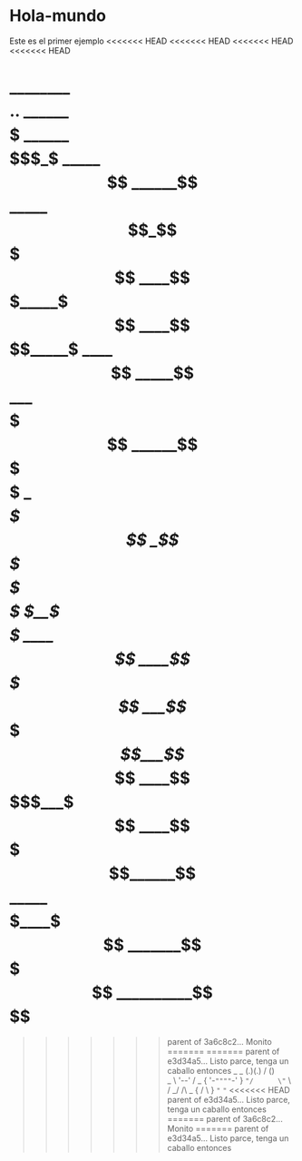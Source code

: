 # Hola-mundo
Este es el primer ejemplo
<<<<<<< HEAD
<<<<<<< HEAD
<<<<<<< HEAD
<<<<<<< HEAD

________$$$$..
______$$$$$$$$$
______$$$$$$$_$
_____$$$$$$$$$$
______$$$$$$$$$$
_____$$$$$$_$$$$$
____$$$$$$$_____$$$
____$$$$$$$$_____$
____$$$$$$$$$$
_____$$$$$$$$$$
_____$$$$$$$$$$$
______$$$$$$$$$$$
_$$$$___$$$$$$$$$
__$$$$$$$$$$$$$$$
_$$$$$$$$$$$$$$$
__$$$$$$$$$$$$$
$$$$$$$$$$$$$
__$__$$$$$$
____$$$$$$
____$$$$$
___$$$$$$_____$
___$$$$$$___$$_$$
____$$$$$___$__$$
____$$$$$______$$
_____$$$$$____$$$
_______$$$$$$$$$
__________$$$$
=======
>>>>>>> parent of 3a6c8c2... Monito
=======
=======
>>>>>>> parent of e3d34a5... Listo parce, tenga un caballo entonces
            _  _
           (.)(.)
          /  ()  \
        _ \ '--' / _
       { '-`""""`-' }
        `"/      \"`
          \      /
         _/  /\  \_
        {   /  \   }
         `"`    `"`
<<<<<<< HEAD
>>>>>>> parent of e3d34a5... Listo parce, tenga un caballo entonces
=======
>>>>>>> parent of 3a6c8c2... Monito
=======
>>>>>>> parent of e3d34a5... Listo parce, tenga un caballo entonces
